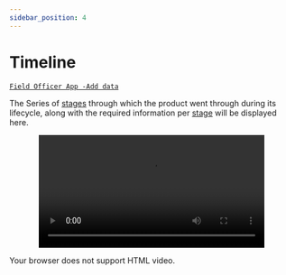 ```yaml
---
sidebar_position: 4
---
```



# Timeline

[`Field Officer App -Add data`](../FOapp/AddData)

The Series of [stages](../intro#stage) through which the product went through during its lifecycle, along with the required information per [stage](../intro#stage) will be displayed here.

<p align="center">
<video width="400" controls >
  <source src="../../../videos/time_line.mp4" type="video/mp4"/>
  
  Your browser does not support HTML video.
</video>
</p>


